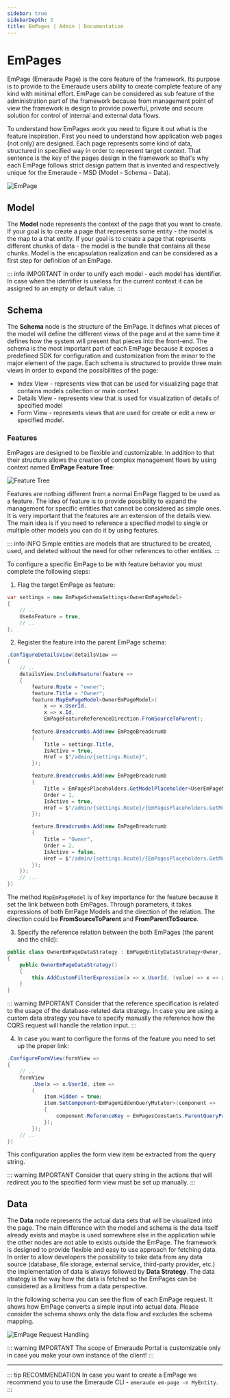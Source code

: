 ```yaml
---
sidebar: true
sidebarDepth: 3
title: EmPages | Admin | Documentation
---
```

# EmPages

EmPage (Emeraude Page) is the core feature of the framework. Its purpose is to provide to the Emeraude users
ability to create complete feature of any kind with minimal effort. EmPage can be considered as sub feature of the 
administration part of the framework because from management point of view the framework is design to provide powerful,
private and secure solution for control of internal and external data flows.

To understand how EmPages work you need to figure it out what is the feature inspiration. First you need to understand how
application web pages (not only) are designed. Each page represents some kind of data, structured in specified way in order
to represent target context. That sentence is the key of the pages design in the framework so that's why each EmPage 
follows strict design pattern that is invented and respectively unique for the Emeraude - MSD (Model - Schema - Data).

<div class="text-center">
    <img class="w-auto" src="/_assets/images/em_page.svg" alt="EmPage"/>
</div>

## Model
The **Model** node represents the context of the page that you want to create. If your goal is to create a page that 
represents some entity - the model is the map to a that entity. If your goal is to create a page that represents different
chunks of data - the model is the bundle that contains all these chunks. Model is the encapsulation realization and
can be considered as a first step for definition of an EmPage.

::: info IMPORTANT
In order to unify each model - each model has identifier. In case when the identifier is useless for the current context
it can be assigned to an empty or default value.
:::

## Schema
The **Schema** node is the structure of the EmPage. It defines what pieces of the model will define the different views of the
page and at the same time it defines how the system will present that pieces into the front-end. The schema is the 
most important part of each EmPage because it exposes a predefined SDK for configuration and customization 
from the minor to the major element of the page. Each schema is structured to provide three main views in order to expand
the possibilities of the page:
- Index View - represents view that can be used for visualizing page that contains models collection or main context
- Details View - represents view that is used for visualization of details of specified model
- Form View - represents views that are used for create or edit a new or specified model.

### Features

EmPages are designed to be flexible and customizable. In addition to that their structure allows the creation of complex 
management flows by using context named **EmPage Feature Tree**:

<div class="text-center">
    <img class="w-auto" src="/_assets/images/feature-tree.svg" alt="Feature Tree"/>
</div>

Features are nothing different from a normal EmPage flagged to be used as a feature. The idea of feature is to provide 
possibility to expand the management for specific entities that cannot be considered as simple ones. It is very 
important that the features are an extension of the details view. The main idea is if you need to reference a specified 
model to single or multiple other models you can do it by using features.

::: info INFO
Simple entities are models that are structured to be created, used, and deleted without the need for other references
to other entities.
:::

To configure a specific EmPage to be with feature behavior you must complete the following steps:

1. Flag the target EmPage as feature:

```csharp
var settings = new EmPageSchemaSettings<OwnerEmPageModel>
{
    // ..
    UseAsFeature = true,
    // ..
};
```

2. Register the feature into the parent EmPage schema:

```csharp
.ConfigureDetailsView(detailsView =>
{
    // ..
    detailsView.IncludeFeature(feature =>
    {
        feature.Route = "owner";
        feature.Title = "Owner";
        feature.MapEmPageModel<OwnerEmPageModel>(
            x => x.UserId,
            x => x.Id,
            EmPageFeatureReferenceDirection.FromSourceToParent);
        
        feature.Breadcrumbs.Add(new EmPageBreadcrumb
        {
            Title = settings.Title,
            IsActive = true,
            Href = $"/admin/{settings.Route}",
        });

        feature.Breadcrumbs.Add(new EmPageBreadcrumb
        {
            Title = EmPagesPlaceholders.GetModelPlaceholder<UserEmPageModel>("users", x => x.Name),
            Order = 1,
            IsActive = true,
            Href = $"/admin/{settings.Route}/{EmPagesPlaceholders.GetModelPlaceholder<UserEmPageModel>("users", x => x.Id)}",
        });

        feature.Breadcrumbs.Add(new EmPageBreadcrumb
        {
            Title = "Owner",
            Order = 2,
            IsActive = false,
            Href = $"/admin/{settings.Route}/{EmPagesPlaceholders.GetModelPlaceholder<UserEmPageModel>("users", x => x.Id)}/owner",
        });
    });
    // ...
})
```

The method ``MapEmPageModel`` is of key importance for the feature because it set the link between both EmPages.
Through parameters, it takes expressions of both EmPage Models and the direction of the relation. The direction could be
**FromSourceToParent** and **FromParentToSource**.

3. Specify the reference relation between the both EmPages (the parent and the child):

```csharp
public class OwnerEmPageDataStrategy : EmPageEntityDataStrategy<Owner, OwnerEmPageModel>
{
    public OwnerEmPageDataStrategy()
    {
        this.AddCustomFilterExpression(x => x.UserId, (value) => x => x.UserId == new Guid(value.ToString()));
    }
}
```

::: warning IMPORTANT
Consider that the reference specification is related to the usage of the database-related data strategy. In case
you are using a custom data strategy you have to specify manually the reference how the CQRS request will handle the
relation input.
:::

4. In case you want to configure the forms of the feature you need to set up the proper link:

```csharp
.ConfigureFormView(formView =>
{
    // ..
    formView
        .Use(x => x.UserId, item =>
        {
            item.Hidden = true;
            item.SetComponent<EmPageHiddenQueryMutator>(component =>
            {
                component.ReferenceKey = EmPagesConstants.ParentQueryParam;
            });
        });
    // ..
})
```

This configuration applies the form view item be extracted from the query string.

::: warning IMPORTANT
Consider that query string in the actions that will redirect you to the specified form view must be set up manually.
:::

## Data

The **Data** node represents the actual data sets that will be visualized into the page. The main difference with the model and schema
is the data itself already exists and maybe is used somewhere else in the application while the other nodes are not able to
exists outside the EmPage. The framework is designed to provide flexible and easy to use approach for fetching data. 
In order to allow developers the possibility to take data from any data source (database, file storage, external service, 
third-party provider, etc.) the implementation of data is always followed by **Data Strategy**. The data strategy is the 
way how the data is fetched so the EmPages can be considered as a limitless from a data perspective.

In the following schema you can see the flow of each EmPage request. It shows how EmPage converts a simple input into actual
data. Please consider the schema shows only the data flow and excludes the schema mapping.

<div class="text-center">
    <img class="w-auto" src="/_assets/images/em-page-request-handling.svg" alt="EmPage Request Handling"/>
</div>

::: warning IMPORTANT
The scope of Emeraude Portal is customizable only in case you make your own instance of the client!
:::

<hr/>

::: tip RECOMMENDATION
In case you want to create a EmPage we recommend you to use the Emeraude CLI - ``emeraude em-page -n MyEntity``.
:::
